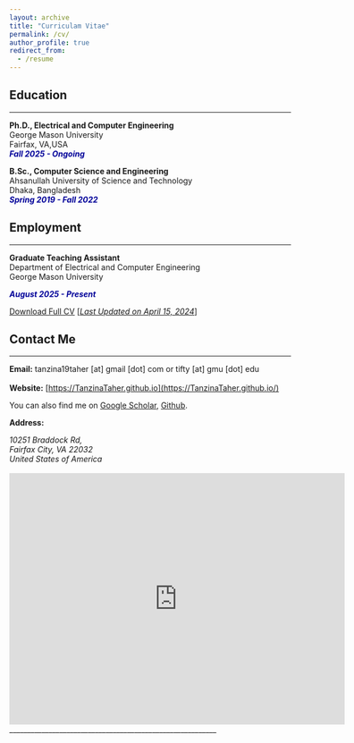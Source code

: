 ```yaml
---
layout: archive
title: "Curriculam Vitae"
permalink: /cv/
author_profile: true
redirect_from:
  - /resume
---
```


## Education 
-------------

<b>Ph.D., Electrical and Computer Engineering</b><br />
George Mason University<br />
Fairfax, VA,USA<br />
<i style='color:#000099;'>**Fall 2025 - Ongoing**</i>


<b>B.Sc., Computer Science and Engineering</b><br />
Ahsanullah University of Science and Technology<br />
Dhaka, Bangladesh<br />
<i style='color:#000099;'>**Spring 2019 - Fall 2022**</i>


## Employment
-------------

<b>Graduate Teaching Assistant</b><br />
Department of Electrical and Computer Engineering<br />
George Mason University<br />

<i style='color:#000099;'>**August 2025 - Present**</i>


[Download Full CV](https://github.com/TanzinaTaher/TanzinaTaher.github.io/blob/master/files/Curriculum_Vitae.pdf) [<ins>*Last Updated on April 15, 2024*</ins>]

## Contact Me
-------------

**Email:** tanzina19taher [at] gmail [dot] com or tifty [at] gmu [dot] edu<br /> 
 <br /> 
**Website:** [https://TanzinaTaher.github.io](https://TanzinaTaher.github.io/) <br />

You can also find me on [Google Scholar](https://scholar.google.com/citations?user=S9egq3MAAAAJ&hl=en), [Github](https://github.com/TanzinaTaher).


**Address:**
<address>
10251 Braddock Rd, <br /> 
Fairfax City, VA 22032 <br />
United States of America <br /> 
</address> 
<br /> 
<iframe src="https://www.google.com/maps/embed?pb=!1m18!1m12!1m3!1d29211.984706994335!2d90.3892496426291!3d23.765271285386756!2m3!1f0!2f0!3f0!3m2!1i1024!2i768!4f13.1!3m3!1m2!1s0x3755c77decb5f845%3A0xc2eadd2f3b867792!2sAhsanullah%20University%20of%20Science%20and%20Technology!5e0!3m2!1sen!2sbd!4v1657228241461!5m2!1sen!2sbd" width="600" height="450" style="border:0;" allowfullscreen="" loading="lazy"></iframe> __________________________________________________________

